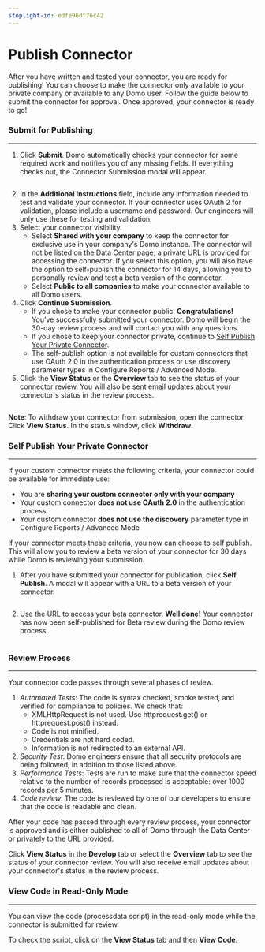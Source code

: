 ```yaml
---
stoplight-id: edfe96df76c42
---
```


# Publish Connector

After you have written and tested your connector, you are ready for publishing! You can choose to make the connector only available to your private company or available to any Domo user. Follow the guide below to submit the connector for approval. Once approved, your connector is ready to go!

### Submit for Publishing
---
<ol>
 	<li>Click <strong>Submit</strong>. Domo automatically checks your connector for some required work and notifies you of any missing fields. If everything checks out, the Connector Submission modal will appear.</li>
</ol>

<img src="https://developer.domo.com/wp-content/uploads/2017/03/Connector-Submission-Old-image.png" alt=""  />

<ol start="2">
 	<li>In the <strong>Additional Instructions</strong> field, include any information needed to test and validate your connector. If your connector uses OAuth 2 for validation, please include a username and password. Our engineers will only use these for testing and validation.</li>
 	<li>Select your connector visibility.
<ul>
 	<li>Select <strong>Shared with your company</strong> to keep the connector for exclusive use in your company's Domo instance. The connector will not be listed on the Data Center page; a private URL is provided for accessing the connector. If you select this option, you will also have the option to self-publish the connector for 14 days, allowing you to personally review and test a beta version of the connector.</li>
 	<li>Select <strong>Public to all companies</strong> to make your connector available to all Domo users.</li>
</ul>
</li>
 	<li>Click <strong>Continue Submission</strong>.
<ul>
 	<li>If you chose to make your connector public: <strong>Congratulations!</strong> You’ve successfully submitted your connector. Domo will begin the 30-day review process and will contact you with any questions.</li>
 	<li>If you chose to keep your connector private, continue to <a href="#Self%20Publish%20Your%20Private%20Connector">Self Publish Your Private Connector</a>.</li>
 	<li>The self-publish option is not available for custom connectors that use OAuth 2.0 in the authentication process or use discovery parameter types in Configure Reports / Advanced Mode.</li>
</ul>
</li>
 	<li>Click the <strong>View Status</strong> or the <strong>Overview</strong> tab to see the status of your connector review. You will also be sent email updates about your connector's status in the review process.</li>
</ol>
<img src="https://developer.domo.com/wp-content/uploads/2017/03/Connector-Submission-1.png" alt="" />

<strong>Note</strong>: To withdraw your connector from submission, open the connector. Click <strong>View Status</strong>. In the status window, click <strong>Withdraw</strong>.

### Self Publish Your Private Connector
---
If your custom connector meets the following criteria, your connector could be available for immediate use:
<ul>
 	<li>You are <strong>sharing your custom connector only with your company</strong></li>
 	<li>Your custom connector <strong>does not use OAuth 2.0</strong> in the authentication process</li>
 	<li>Your custom connector <strong>does not use the discovery</strong> parameter type in Configure Reports / Advanced Mode</li>
</ul>
If your connector meets these criteria, you now can choose to self publish. This will allow you to review a beta version of your connector for 30 days while Domo is reviewing your submission.
<ol>
 	<li>After you have submitted your connector for publication, click <strong>Self Publish</strong>. A modal will appear with a URL to a beta version of your connector.</li>
</ol>
<img class="alignnone size-full wp-image-3324" src="https://s3.amazonaws.com/development.domo.com/wp-content/uploads/2017/03/14125350/IDE-4.png" alt=""  />
<ol start="2">
 	<li>Use the URL to access your beta connector. <strong>Well done!</strong> Your connector has now been self-published for Beta review during the Domo review process.</li>
</ol>
<img class="alignnone size-full wp-image-3326" src="https://s3.amazonaws.com/development.domo.com/wp-content/uploads/2017/03/14125522/IDE-6.png" alt="" />

### Review Process
---
Your connector code passes through several phases of review.
<ol>
 	<li><em>Automated Tests</em>: The code is syntax checked, smoke tested, and verified for compliance to policies. We check that:
<ul>
 	<li>XMLHttpRequest is not used. Use httprequest.get() or httprequest.post() instead.</li>
 	<li>Code is not minified.</li>
 	<li>Credentials are not hard coded.</li>
 	<li>Information is not redirected to an external API.</li>
</ul>
</li>
 	<li><em>Security Test</em>: Domo engineers ensure that all security protocols are being followed, in addition to those listed above.</li>
 	<li><em>Performance Tests</em>: Tests are run to make sure that the connector speed relative to the number of records processed is acceptable: over 1000 records per 5 minutes.</li>
 	<li><em>Code review</em>: The code is reviewed by one of our developers to ensure that the code is readable and clean.</li>
</ol>
After your code has passed through every review process, your connector is approved and is either published to all of Domo through the Data Center or privately to the URL provided.

Click <strong>View Status</strong> in the <strong>Develop</strong> tab or select the <strong>Overview</strong> tab to see the status of your connector review. You will also receive email updates about your connector's status in the review process.

### View Code in Read-Only Mode
---
You can view the code (processdata script) in the read-only mode while the connector is submitted for review.

To check the script, click on the <b>View Status</b> tab and then <b>View Code</b>.

<img class="alignnone size-full wp-image-4049" src="https://developer.domo.com/wp-content/uploads/2017/03/View-Code-in-Read-Only-Mode.png" alt="" />



